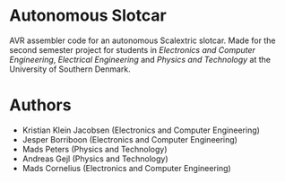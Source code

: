 # Autonomous Slotcar
AVR assembler code for an autonomous Scalextric slotcar. Made for the second semester project for students in *Electronics and Computer Engineering*, *Electrical Engineering* and *Physics and Technology* at the University of Southern Denmark.

# Authors
* Kristian Klein Jacobsen (Electronics and Computer Engineering)
* Jesper Borriboon (Electronics and Computer Engineering)
* Mads Peters (Physics and Technology)
* Andreas Gejl (Physics and Technology)
* Mads Cornelius (Electronics and Computer Engineering)
